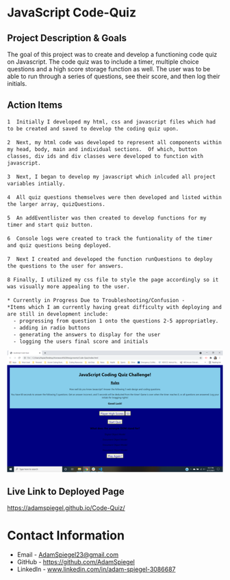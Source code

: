 # **JavaScript Code-Quiz**

## Project Description & Goals
   The goal of this project was to create and develop a functioning code quiz on Javascript.  The code quiz was to include a timer, multiple choice questions and a high score storage function as well.  The user was to be able to run through a series of questions, see their score, and then log their initials.  


## Action Items 

    1  Initially I developed my html, css and javascript files which had to be created and saved to develop the coding quiz upon.

    2  Next, my html code was developed to represent all components within my head, body, main and individual sections.  Of which, button classes, div ids and div classes were developed to function with javascript.

    3  Next, I began to develop my javascript which inlcuded all project variables intially.

    4  All quiz questions themselves were then developed and listed within the larger array, quizQuestions.

    5  An addEventlister was then created to develop functions for my timer and start quiz button.

    6  Console logs were created to track the funtionality of the timer and quiz questions being deployed.

    7  Next I created and developed the function runQuestions to deploy the questions to the user for answers.

    8 Finally, I utilized my css file to style the page accordingly so it was visually more appealing to the user.

    * Currently in Progress Due to Troubleshooting/Confusion - 
    *Items which I am currently having great difficulty with deploying and are still in development include:
      - progressing from question 1 onto the questions 2-5 appropriatley.
      - adding in radio buttons
      - generating the answers to display for the user
      - logging the users final score and initials



 <img src="JS Code Quiz.png" alt="JS Code Quiz Image">



## Live Link to Deployed Page

 https://adamspiegel.github.io/Code-Quiz/

 
# Contact Information
* Email - AdamSpiegel23@gmail.com
* GitHub - https://github.com/AdamSpiegel
* LinkedIn - www.linkedin.com/in/adam-spiegel-3086687

